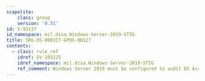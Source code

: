 ```yaml
---
scapolite:
    class: group
    version: '0.51'
id: V-93137
id_namespace: mil.disa.Windows-Server-2019-STIG
title: SRG-OS-000327-GPOS-00127
contents:
  - class: rule_ref
    idref: SV-103225
    idref_namespace: mil.disa.Windows-Server-2019-STIG
    ref_comment: Windows Server 2019 must be configured to audit DS Access - ...
---
```


